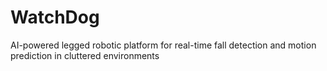 # WatchDog
AI-powered legged robotic platform for real-time fall detection and motion prediction in cluttered environments
